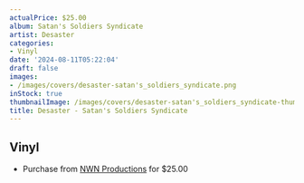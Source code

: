 ```yaml
---
actualPrice: $25.00
album: Satan's Soldiers Syndicate
artist: Desaster
categories:
- Vinyl
date: '2024-08-11T05:22:04'
draft: false
images:
- /images/covers/desaster-satan's_soldiers_syndicate.png
inStock: true
thumbnailImage: /images/covers/desaster-satan's_soldiers_syndicate-thumb.png
title: Desaster - Satan's Soldiers Syndicate
---
```


## Vinyl
* Purchase from [NWN Productions](http://shop.nwnprod.com/index.php?route=product/product&path=75&product_id=53711&sort=pd.name&order=ASC) for $25.00
